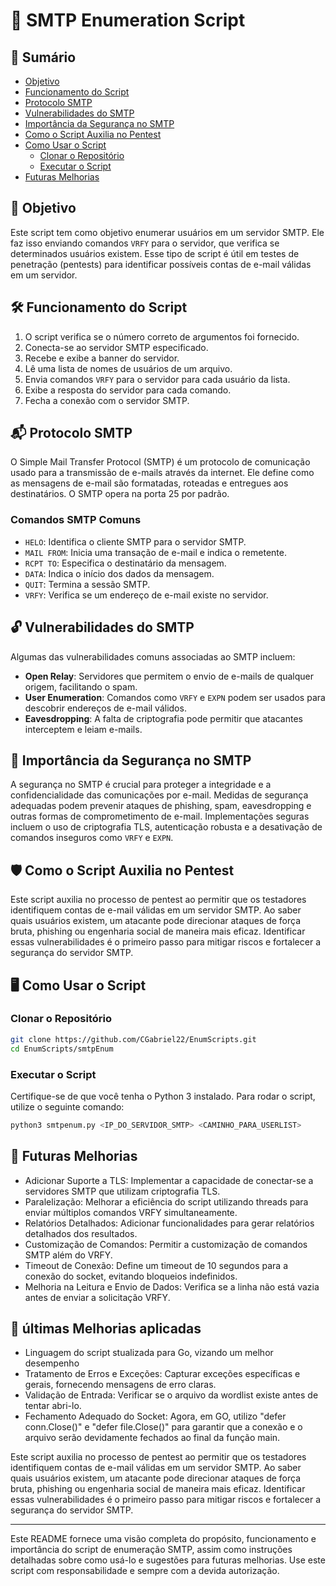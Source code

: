 # 📧 SMTP Enumeration Script

## 📜 Sumário

- [Objetivo](#objetivo)
- [Funcionamento do Script](#funcionamento-do-script)
- [Protocolo SMTP](#protocolo-smtp)
- [Vulnerabilidades do SMTP](#vulnerabilidades-do-smtp)
- [Importância da Segurança no SMTP](#importância-da-segurança-no-smtp)
- [Como o Script Auxilia no Pentest](#como-o-script-auxilia-no-pentest)
- [Como Usar o Script](#como-usar-o-script)
  - [Clonar o Repositório](#clonar-o-repositório)
  - [Executar o Script](#executar-o-script)
- [Futuras Melhorias](#futuras-melhorias)

## 🎯 Objetivo <a name="objetivo"></a>

Este script tem como objetivo enumerar usuários em um servidor SMTP. Ele faz isso enviando comandos `VRFY` para o servidor, que verifica se determinados usuários existem. Esse tipo de script é útil em testes de penetração (pentests) para identificar possíveis contas de e-mail válidas em um servidor.

## 🛠️ Funcionamento do Script <a name="funcionamento-do-script"></a>

1. O script verifica se o número correto de argumentos foi fornecido.
2. Conecta-se ao servidor SMTP especificado.
3. Recebe e exibe a banner do servidor.
4. Lê uma lista de nomes de usuários de um arquivo.
5. Envia comandos `VRFY` para o servidor para cada usuário da lista.
6. Exibe a resposta do servidor para cada comando.
7. Fecha a conexão com o servidor SMTP.

## 📬 Protocolo SMTP <a name="protocolo-smtp"></a>

O Simple Mail Transfer Protocol (SMTP) é um protocolo de comunicação usado para a transmissão de e-mails através da internet. Ele define como as mensagens de e-mail são formatadas, roteadas e entregues aos destinatários. O SMTP opera na porta 25 por padrão.

### Comandos SMTP Comuns

- `HELO`: Identifica o cliente SMTP para o servidor SMTP.
- `MAIL FROM`: Inicia uma transação de e-mail e indica o remetente.
- `RCPT TO`: Especifica o destinatário da mensagem.
- `DATA`: Indica o início dos dados da mensagem.
- `QUIT`: Termina a sessão SMTP.
- `VRFY`: Verifica se um endereço de e-mail existe no servidor.

## 🔓 Vulnerabilidades do SMTP <a name="vulnerabilidades-do-smtp"></a>

Algumas das vulnerabilidades comuns associadas ao SMTP incluem:

- **Open Relay**: Servidores que permitem o envio de e-mails de qualquer origem, facilitando o spam.
- **User Enumeration**: Comandos como `VRFY` e `EXPN` podem ser usados para descobrir endereços de e-mail válidos.
- **Eavesdropping**: A falta de criptografia pode permitir que atacantes interceptem e leiam e-mails.

## 🔐 Importância da Segurança no SMTP <a name="importância-da-segurança-no-smtp"></a>

A segurança no SMTP é crucial para proteger a integridade e a confidencialidade das comunicações por e-mail. Medidas de segurança adequadas podem prevenir ataques de phishing, spam, eavesdropping e outras formas de comprometimento de e-mail. Implementações seguras incluem o uso de criptografia TLS, autenticação robusta e a desativação de comandos inseguros como `VRFY` e `EXPN`.

## 🛡️ Como o Script Auxilia no Pentest <a name="como-o-script-auxilia-no-pentest"></a>

Este script auxilia no processo de pentest ao permitir que os testadores identifiquem contas de e-mail válidas em um servidor SMTP. Ao saber quais usuários existem, um atacante pode direcionar ataques de força bruta, phishing ou engenharia social de maneira mais eficaz. Identificar essas vulnerabilidades é o primeiro passo para mitigar riscos e fortalecer a segurança do servidor SMTP.

## 🖥️ Como Usar o Script <a name="como-usar-o-script"></a>

### Clonar o Repositório <a name="clonar-o-repositório"></a>

```bash
git clone https://github.com/CGabriel22/EnumScripts.git
cd EnumScripts/smtpEnum
```

### Executar o Script <a name="executar-o-script"></a>

Certifique-se de que você tenha o Python 3 instalado. Para rodar o script, utilize o seguinte comando:

```bash
python3 smtpenum.py <IP_DO_SERVIDOR_SMTP> <CAMINHO_PARA_USERLIST>
```

## 🌟 Futuras Melhorias <a name="futuras-melhorias"></a>

- Adicionar Suporte a TLS: Implementar a capacidade de conectar-se a servidores SMTP que utilizam criptografia TLS.
- Paralelização: Melhorar a eficiência do script utilizando threads para enviar múltiplos comandos VRFY simultaneamente.
- Relatórios Detalhados: Adicionar funcionalidades para gerar relatórios detalhados dos resultados.
- Customização de Comandos: Permitir a customização de comandos SMTP além do VRFY.
- Timeout de Conexão: Define um timeout de 10 segundos para a conexão do socket, evitando bloqueios indefinidos.
- Melhoria na Leitura e Envio de Dados: Verifica se a linha não está vazia antes de enviar a solicitação VRFY.

## 🚀 últimas Melhorias aplicadas <a name="futuras-melhorias"></a>

- Linguagem do script stualizada para Go, vizando um melhor desempenho
- Tratamento de Erros e Exceções: Capturar exceções específicas e gerais, fornecendo mensagens de erro claras.
- Validação de Entrada: Verificar se o arquivo da wordlist existe antes de tentar abri-lo.
- Fechamento Adequado do Socket: Agora, em GO, utilizo "defer conn.Close()" e "defer file.Close()" para garantir que a conexão e o arquivo serão devidamente fechados ao final da função main.


Este script auxilia no processo de pentest ao permitir que os testadores identifiquem contas de e-mail válidas em um servidor SMTP. Ao saber quais usuários existem, um atacante pode direcionar ataques de força bruta, phishing ou engenharia social de maneira mais eficaz. Identificar essas vulnerabilidades é o primeiro passo para mitigar riscos e fortalecer a segurança do servidor SMTP.

---

Este README fornece uma visão completa do propósito, funcionamento e importância do script de enumeração SMTP, assim como instruções detalhadas sobre como usá-lo e sugestões para futuras melhorias. Use este script com responsabilidade e sempre com a devida autorização.
